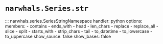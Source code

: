 # `narwhals.Series.str`

::: narwhals.series.SeriesStringNamespace
    handler: python
    options:
      members:
        - contains
        - ends_with
        - head
        - len_chars
        - replace
        - replace_all
        - slice
        - split
        - starts_with
        - strip_chars
        - tail
        - to_datetime
        - to_lowercase
        - to_uppercase
      show_source: false
      show_bases: false
